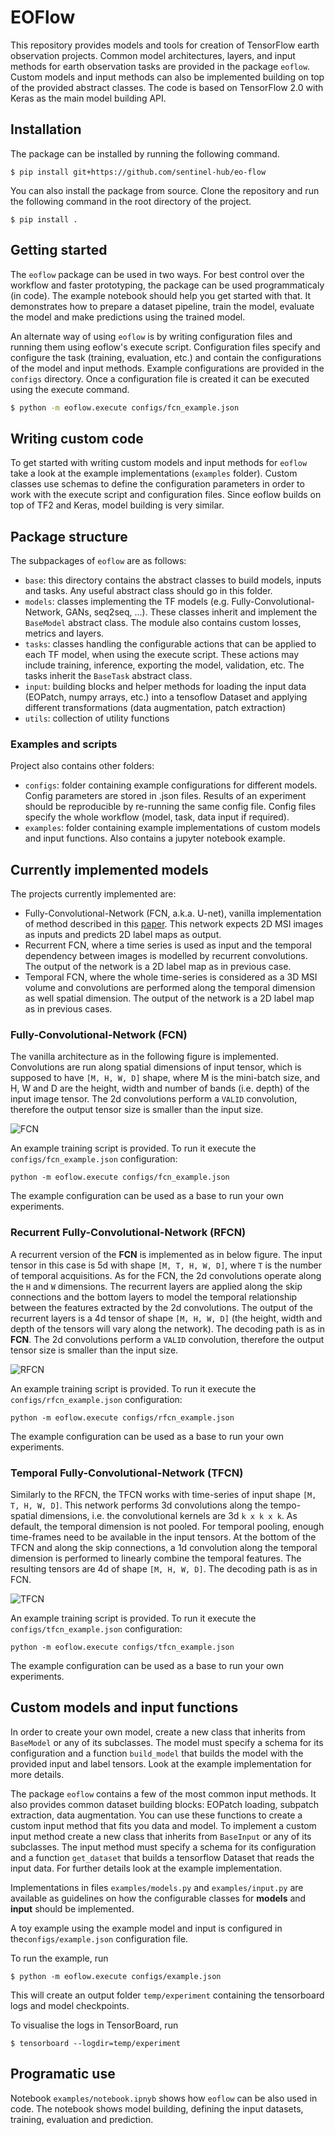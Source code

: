 # EOFlow

This repository provides models and tools for creation of TensorFlow earth observation projects. Common model architectures, layers, and input methods for earth observation tasks are provided in the package `eoflow`. Custom models and input methods can also be implemented building on top of the provided abstract classes. The code is based on TensorFlow 2.0 with Keras as the main model building API.

## Installation

The package can be installed by running the following command.
```
$ pip install git+https://github.com/sentinel-hub/eo-flow
```

You can also install the package from source. Clone the repository and run the following command in the root directory of the project.
```
$ pip install .
```

## Getting started

The `eoflow` package can be used in two ways. For best control over the workflow and faster prototyping, the package can be used programmaticaly (in code). The example notebook should help you get started with that. It demonstrates how to prepare a dataset pipeline, train the model, evaluate the model and make predictions using the trained model.

An alternate way of using `eoflow` is by writing configuration files and running them using eoflow's execute script. Configuration files specify and configure the task (training, evaluation, etc.) and contain the configurations of the model and input methods. Example configurations are provided in the `configs` directory. Once a configuration file is created it can be executed using the execute command.

```bash
$ python -m eoflow.execute configs/fcn_example.json
```

## Writing custom code

To get started with writing custom models and input methods for `eoflow` take a look at the example implementations (`examples` folder). Custom classes use schemas to define the configuration parameters in order to work with the execute script and configuration files. Since eoflow builds on top of TF2 and Keras, model building is very similar.

## Package structure

The subpackages of `eoflow` are as follows:
* `base`: this directory contains the abstract classes to build models, inputs and tasks. Any useful abstract class should go in this folder.
* `models`: classes implementing the TF models (e.g. Fully-Convolutional-Network, GANs, seq2seq, ...). These classes inherit and implement the `BaseModel` abstract class. The module also contains custom losses, metrics and layers.
* `tasks`: classes handling the configurable actions that can be applied to each TF model, when using the execute script. These actions may include training, inference, exporting the model, validation, etc. The tasks inherit the `BaseTask` abstract class.
* `input`: building blocks and helper methods for loading the input data (EOPatch, numpy arrays, etc.) into a tensoflow Dataset and applying different transformations (data augmentation, patch extraction)
* `utils`: collection of utility functions

### Examples and scripts

Project also contains other folders:
* `configs`: folder containing example configurations for different models. Config parameters are stored in .json files. Results of an experiment should be reproducible by re-running the same config file. Config files specify the whole workflow (model, task, data input if required).
* `examples`: folder containing example implementations of custom models and input functions. Also contains a jupyter notebook example.

## Currently implemented models

The projects currently implemented are:
* Fully-Convolutional-Network (FCN, a.k.a. U-net), vanilla implementation of method described in this [paper](https://arxiv.org/abs/1505.04597). This network expects 2D MSI images as inputs and predicts 2D label maps as output.
* Recurrent FCN, where a time series is used as input and the temporal dependency between images is modelled by recurrent convolutions. The output of the network is a 2D label map as in previous case.
* Temporal FCN, where the whole time-series is considered as a 3D MSI volume and convolutions are performed along the temporal dimension as well spatial dimension. The output of the network is a 2D label map as in previous cases.

### Fully-Convolutional-Network (FCN)

The vanilla architecture as in the following figure is implemented. Convolutions are run along spatial dimensions of input tensor, which is supposed to have `[M, H, W, D]` shape, where M is the mini-batch size, and H, W and D are the height, width and number of bands (i.e. depth) of the input image tensor. The 2d convolutions perform a `VALID` convolution, therefore the output tensor size is smaller than the input size.

![FCN](./figures/fcn.png "FCN")

An example training script is provided. To run it execute the `configs/fcn_example.json` configuration:
```
python -m eoflow.execute configs/fcn_example.json
```

The example configuration can be used as a base to run your own experiments.

### Recurrent Fully-Convolutional-Network (RFCN)

A recurrent version of the **FCN** is implemented as in below figure. The input tensor in this case is 5d with shape `[M, T, H, W, D]`, where `T` is the number of temporal acquisitions. As for the FCN, the 2d convolutions operate along the `H` and `W` dimensions. The recurrent layers are applied along the skip connections and the bottom layers to model the temporal relationship between the features extracted by the 2d convolutions. The output of the recurrent layers is a 4d tensor of shape `[M, H, W, D]` (the height, width and depth of the tensors will vary along the network). The decoding path is as in **FCN**. The 2d convolutions perform a `VALID` convolution, therefore the output tensor size is smaller than the input size.

![RFCN](./figures/rfcn.png "RFCN")

An example training script is provided. To run it execute the `configs/rfcn_example.json` configuration:
```
python -m eoflow.execute configs/rfcn_example.json
```

The example configuration can be used as a base to run your own experiments.

### Temporal Fully-Convolutional-Network (TFCN)

Similarly to the RFCN, the TFCN works with time-series of input shape `[M, T, H, W, D]`. This network performs 3d convolutions along the tempo-spatial dimensions, i.e. the convolutional kernels are 3d `k x k x k`. As default, the temporal dimension is not pooled. For temporal pooling, enough time-frames need to be available in the input tensors. At the bottom of the TFCN and along the skip connections, a 1d convolution along the temporal dimension is performed to linearly combine the temporal features. The resulting tensors are 4d of shape `[M, H, W, D]`. The decoding path is as in FCN.

![TFCN](./figures/tfcn.png "TFCN")

An example training script is provided. To run it execute the `configs/tfcn_example.json` configuration:
```
python -m eoflow.execute configs/tfcn_example.json
```

The example configuration can be used as a base to run your own experiments.

## Custom models and input functions

In order to create your own model, create a new class that inherits from `BaseModel` or any of its subclasses. The model must specify a schema for its configuration and a function `build_model` that builds the model with the provided input and label tensors. Look at the example implementation for more details.

The package `eoflow` contains a few of the most common input methods. It also provides common dataset building blocks: EOPatch loading, subpatch extraction, data augmentation. You can use these functions to create a custom input method that fits you data and model. To implement a custom input method create a new class that inherits from `BaseInput` or any of its subclasses. The input method must specify a schema for its configuration and a function `get_dataset` that builds a tensorflow Dataset that reads the input data. For further details look at the example implementation.

Implementations in files `examples/models.py` and `examples/input.py` are available as guidelines on how the configurable classes for **models** and **input** should be implemented.

A toy example using the example model and input is configured in the`configs/example.json` configuration file.

To run the example, run
```
$ python -m eoflow.execute configs/example.json
```
This will create an output folder `temp/experiment` containing the tensorboard logs and model checkpoints.

To visualise the logs in TensorBoard, run
```
$ tensorboard --logdir=temp/experiment
```

## Programatic use

Notebook `examples/notebook.ipnyb` shows how `eoflow` can be also used in code. The notebook shows model building, defining the input datasets, training, evaluation and prediction.
